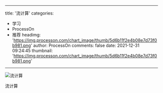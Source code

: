 
---
title: '流计算'
categories: 
 - 学习
 - ProcessOn
 - 推荐
headimg: 'https://img.processon.com/chart_image/thumb/5d6b11f2e4b08e7d73f0b981.png'
author: ProcessOn
comments: false
date: 2021-12-31 09:24:45
thumbnail: 'https://img.processon.com/chart_image/thumb/5d6b11f2e4b08e7d73f0b981.png'
---

<div>   
<img class="thumb" alt="流计算" src="https://img.processon.com/chart_image/thumb/5d6b11f2e4b08e7d73f0b981.png" referrerpolicy="no-referrer">
<p>流计算</p>  
</div>
            